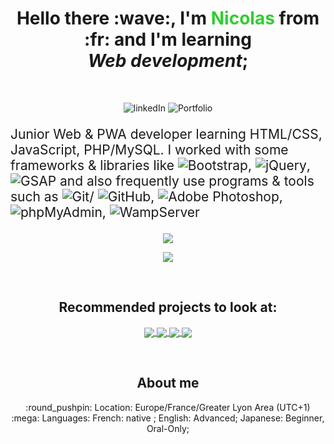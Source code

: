<h1 align="center">
  Hello there :wave:, I'm <b style="color: limegreen">Nicolas</b> from :fr: and I'm learning </br><i>Web development</i>;
</h1>
<br />
<p align="center">
    <img (www.linkedin.com/in/nicolas-schmitt-854932210)
      src="https://img.shields.io/badge/LinkedIn-blue?style=for-the-badge&logo=linkedin&labelColor=blue"
      alt="linkedIn"
    />
    <img
      src="https://img.shields.io/badge/Portfolio-red?style=for-the-badge&logo=Windows%20Terminal"
      alt="Portfolio"
    />
</p>
<p style="font-size: 1.5em">
  Junior Web & PWA developer learning HTML/CSS, JavaScript, PHP/MySQL. I worked
  with some frameworks & libraries like
  <img
    src="https://img.shields.io/badge/Bootstrap-blueviolet?style=plastic&logo=bootstrap&logoColor=white"
    alt="Bootstrap"
  />,
  <img
    src="https://img.shields.io/badge/jQuery-blue?style=plastic&logo=jquery"
    alt="jQuery"
  />,
  <img
    src="https://img.shields.io/badge/GSAP-brightgreen?style=plastic&logo=greensock&logoColor=white"
    alt="GSAP"
  />
  and also frequently use programs & tools such as
  <img
    src="https://img.shields.io/badge/Git-orange?style=plastic&logo=Git&logoColor=white"
    alt="Git"
  />/
  <img
    src="https://img.shields.io/badge/GitHub-blueviolet?style=plastic&logo=GitHub"
    alt="GitHub"
  />,
  <img
    src="https://img.shields.io/badge/Adobe Photoshop-darkblue?style=plastic&logo=Adobe Photoshop&logoColor=white"
    alt="Adobe Photoshop"
  />,
  <img
    src="https://img.shields.io/badge/phpMyAdmin-yellow?style=plastic&logo=phpMyAdmin&logoColor=white"
    alt="phpMyAdmin"
  />,
  <img
    src="https://img.shields.io/badge/WampServer-deeppink?style=plastic&logo=Apache&logoColor=white"
    alt="WampServer"
  />
</p>
<p align="center">
  <img
    align="center"
    src="https://github-readme-stats.vercel.app/api?username=frNicolasSCHMITT&show_icons=true&theme=blue-green"
  />
</p>
<p align="center">
  <img
    align="center"
    src="https://github-readme-stats.vercel.app/api/top-langs/?username=frNicolasSCHMITT&layout=compact&theme=blue-green"
  />
</p>
<br />
<h2 align="center">Recommended projects to look at:</h2>
<p align="center">
  <a align="center" href="https://github.com/frNicolasSCHMITT/VueJS_Portfolio_v3">
    <img
      align="center"
      src="https://github-readme-stats.vercel.app/api/pin/?username=frNicolasSCHMITT&repo=VueJS_Portfolio_v3&theme=blue-green"
    />
  </a>
  <a
    align="center"
    href="https://github.com/frNicolasSCHMITT/project_e_commerce"
  >
    <img
      align="center"
      src="https://github-readme-stats.vercel.app/api/pin/?username=frNicolasSCHMITT&repo=project_e_commerce&theme=blue-green"
    />
  </a>
  <a align="center" href="https://github.com/frNicolasSCHMITT/SymForum">
    <img
      align="center"
      src="https://github-readme-stats.vercel.app/api/pin/?username=frNicolasSCHMITT&repo=SymForum&theme=blue-green"
    />
  </a>
  <a align="center" href="https://github.com/frNicolasSCHMITT/Project_FromSomewhere">
    <img
      align="center"
      src="https://github-readme-stats.vercel.app/api/pin/?username=frNicolasSCHMITT&repo=Project_FromSomewhere&theme=blue-green"
    />
  </a>
</p>
<br />
<h2 align="center">About me</h2>
<p align="center">
  :round_pushpin: Location: Europe/France/Greater Lyon Area (UTC+1) </br>
  :mega: Languages: French: native ; English: Advanced; Japanese: Beginner, Oral-Only;
</p>
